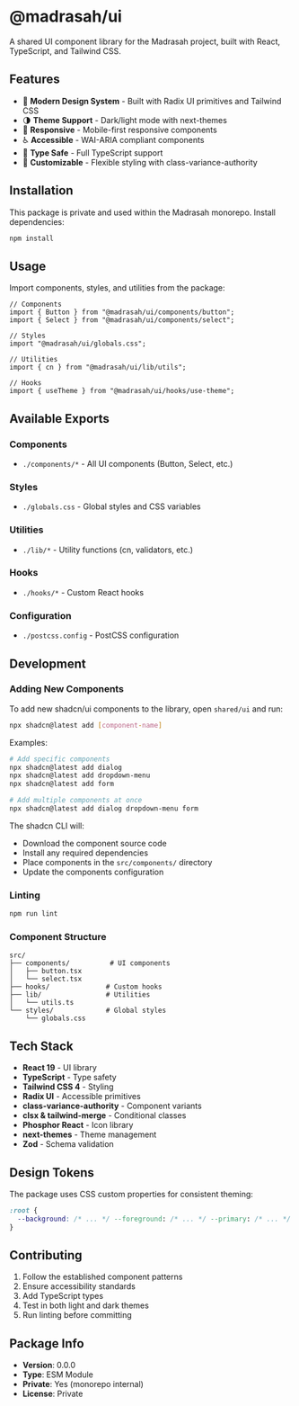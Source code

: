 # @madrasah/ui

A shared UI component library for the Madrasah project, built with React, TypeScript, and Tailwind CSS.

## Features

- 🎨 **Modern Design System** - Built with Radix UI primitives and Tailwind CSS
- 🌗 **Theme Support** - Dark/light mode with next-themes
- 📱 **Responsive** - Mobile-first responsive components
- ♿ **Accessible** - WAI-ARIA compliant components
- 🎯 **Type Safe** - Full TypeScript support
- 🔧 **Customizable** - Flexible styling with class-variance-authority

## Installation

This package is private and used within the Madrasah monorepo. Install dependencies:

```bash
npm install
```

## Usage

Import components, styles, and utilities from the package:

```tsx
// Components
import { Button } from "@madrasah/ui/components/button";
import { Select } from "@madrasah/ui/components/select";

// Styles
import "@madrasah/ui/globals.css";

// Utilities
import { cn } from "@madrasah/ui/lib/utils";

// Hooks
import { useTheme } from "@madrasah/ui/hooks/use-theme";
```

## Available Exports

### Components

- `./components/*` - All UI components (Button, Select, etc.)

### Styles

- `./globals.css` - Global styles and CSS variables

### Utilities

- `./lib/*` - Utility functions (cn, validators, etc.)

### Hooks

- `./hooks/*` - Custom React hooks

### Configuration

- `./postcss.config` - PostCSS configuration

## Development

### Adding New Components

To add new shadcn/ui components to the library, open `shared/ui` and run:

```bash
npx shadcn@latest add [component-name]
```

Examples:

```bash
# Add specific components
npx shadcn@latest add dialog
npx shadcn@latest add dropdown-menu
npx shadcn@latest add form

# Add multiple components at once
npx shadcn@latest add dialog dropdown-menu form
```

The shadcn CLI will:

- Download the component source code
- Install any required dependencies
- Place components in the `src/components/` directory
- Update the components configuration

### Linting

```bash
npm run lint
```

### Component Structure

```
src/
├── components/          # UI components
│   ├── button.tsx
│   └── select.tsx
├── hooks/              # Custom hooks
├── lib/                # Utilities
│   └── utils.ts
└── styles/             # Global styles
    └── globals.css
```

## Tech Stack

- **React 19** - UI library
- **TypeScript** - Type safety
- **Tailwind CSS 4** - Styling
- **Radix UI** - Accessible primitives
- **class-variance-authority** - Component variants
- **clsx & tailwind-merge** - Conditional classes
- **Phosphor React** - Icon library
- **next-themes** - Theme management
- **Zod** - Schema validation

## Design Tokens

The package uses CSS custom properties for consistent theming:

```css
:root {
  --background: /* ... */ --foreground: /* ... */ --primary: /* ... */ /* ... */;
}
```

## Contributing

1. Follow the established component patterns
2. Ensure accessibility standards
3. Add TypeScript types
4. Test in both light and dark themes
5. Run linting before committing

## Package Info

- **Version**: 0.0.0
- **Type**: ESM Module
- **Private**: Yes (monorepo internal)
- **License**: Private
